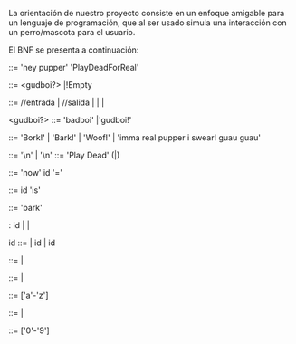 La orientación de nuestro proyecto consiste en un enfoque amigable para un lenguaje de programación, que al ser usado simula una interacción con un perro/mascota para el usuario.

El BNF se presenta a continuación:

<Program> ::= 'hey pupper' <nl><Statements>'PlayDeadForReal'

<Statements>::= <nl><gudboi?><Statement><nl><Statements>
            |!Empty

<Statement>    ::= <Read>  //entrada
            | <Bark>                //salida
            | <PlayDead>
            | <Conditional>
            | <RollOver>
            
<gudboi?>   ::= 'badboi'
            |'gudboi!'
            
<PlayDeadForReal>

<Bark>      ::= 'Bork!'
            | 'Bark!'
            | 'Woof!'
            | 'imma real pupper i swear! guau guau'
            
<nl>        ::= '\n' <nl>
            | '\n'
<PlayDead>  ::= 'Play Dead' (<char>|<lilnumba>)

<assignment>::= 'now' id '=' <expression>

<declaration>::= id 'is' <type>

<write>   ::= 'bark' <expression>

<expression>	: id
		| <numba>
		| <word>

id	   ::= <char>
		| id <lilnumba>
		| id <char>

<type> ::= <numba>
		| <word>

<word> ::= <char>
        |<char> <word>

<char> ::= ['a'-'z']

<numba> ::= <numba> <lilnumba>
		| <lilnumba>

<lilnumba>	::= ['0'-'9']





